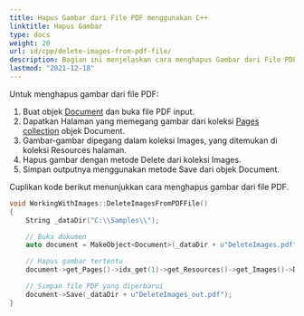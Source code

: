 ```yaml
---
title: Hapus Gambar dari File PDF menggunakan C++
linktitle: Hapus Gambar
type: docs
weight: 20
url: id/cpp/delete-images-from-pdf-file/
description: Bagian ini menjelaskan cara menghapus Gambar dari File PDF menggunakan Aspose.PDF untuk C++.
lastmod: "2021-12-18"
---
```


Untuk menghapus gambar dari file PDF:

1. Buat objek [Document](https://reference.aspose.com/pdf/cpp/class/aspose.pdf.document) dan buka file PDF input.
1. Dapatkan Halaman yang memegang gambar dari koleksi [Pages collection](https://reference.aspose.com/pdf/cpp/class/aspose.pdf.page_collection) objek Document.
1. Gambar-gambar dipegang dalam koleksi Images, yang ditemukan di koleksi Resources halaman.
1. Hapus gambar dengan metode Delete dari koleksi Images.
1. Simpan outputnya menggunakan metode Save dari objek Document.

Cuplikan kode berikut menunjukkan cara menghapus gambar dari file PDF.

```cpp
void WorkingWithImages::DeleteImagesFromPDFFile()
{
    String _dataDir("C:\\Samples\\");

    // Buka dokumen
    auto document = MakeObject<Document>(_dataDir + u"DeleteImages.pdf");

    // Hapus gambar tertentu
    document->get_Pages()->idx_get(1)->get_Resources()->get_Images()->Delete(1);

    // Simpan file PDF yang diperbarui
    document->Save(_dataDir + u"DeleteImages_out.pdf");
}
```